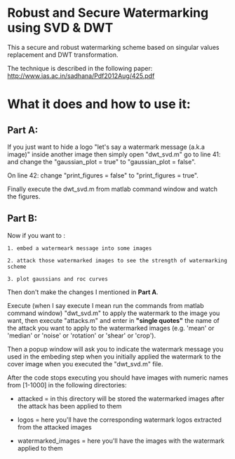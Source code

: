 Robust and Secure Watermarking using SVD & DWT
============================================

This a secure and robust watermarking scheme based on singular values replacement and DWT transformation. 

The technique is described in the following paper: http://www.ias.ac.in/sadhana/Pdf2012Aug/425.pdf

What it does and how to use it:
==================================

## Part A:

If you just want to hide a logo "let's say a watermark message (a.k.a image)" inside another image then simply open "dwt_svd.m" go to line 41: and change the "gaussian_plot = true" to "gaussian_plot = false".

On line 42: change "print_figures = false" to "print_figures = true".

Finally execute the dwt_svd.m from matlab command window and watch the figures.


## Part B:

Now if you want to :

    1. embed a watermeark message into some images

    2. attack those watermarked images to see the strength of watermarking scheme

    3. plot gaussians and roc curves

Then don't make the changes I mentioned in **Part A**.

Execute (when I say execute I mean run the commands from matlab command window) "dwt_svd.m" to apply the watermark to the image you want, then execute "attacks.m" and enter in **"single quotes"** the name of the attack you want to apply to the watermarked images (e.g. 'mean' or 'median' or 'noise' or 'rotation' or 'shear' or 'crop').

Then a popup window will ask you to indicate the watermark message you used in the embeding step when you initially applied the watermark to the cover image when you executed the "dwt_svd.m" file.

After the code stops executing you should have images with numeric names from [1-1000] in the following directories:

* attacked = in this directory will be stored the watermarked images after the attack has been applied to them

* logos = here you'll have the corresponding watermark logos extracted from the attacked images

* watermarked_images = here you'll have the images with the watermark applied to them

